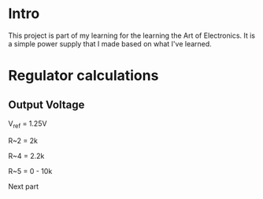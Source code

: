 # Intro
This project is part of my learning for the learning the Art of Electronics. It is a simple power supply that I made based on what I've learned.

# Regulator calculations
## Output Voltage
V<sub>ref</sub> = 1.25V

R~2 = 2k

R~4 = 2.2k

R~5 = 0 - 10k

Next part 
